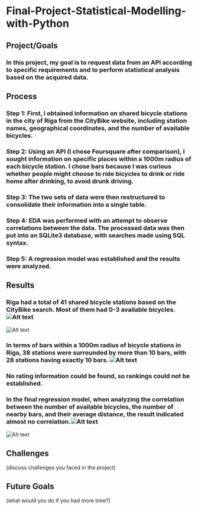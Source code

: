 # Final-Project-Statistical-Modelling-with-Python

## Project/Goals
### In this project, my goal is to request data from an API according to specific requirements and to perform statistical analysis based on the acquired data.

## Process
### Step 1: First, I obtained information on shared bicycle stations in the city of Riga from the CityBike website, including station names, geographical coordinates, and the number of available bicycles.
### Step 2: Using an API (I chose Foursquare after comparison), I sought information on specific places within a 1000m radius of each bicycle station. I chose bars because I was curious whether people might choose to ride bicycles to drink or ride home after drinking, to avoid drunk driving.
### Step 3: The two sets of data were then restructured to consolidate their information into a single table.
### Step 4: EDA was performed with an attempt to observe correlations between the data. The processed data was then put into an SQLite3 database, with searches made using SQL syntax.
### Step 5: A regression model was established and the results were analyzed.

## Results
### Riga had a total of 41 shared bicycle stations based on the CityBike search. Most of them had 0-3 available bicycles. ![Alt text](https://drive.google.com/uc?export=view&id=1FDu9IgKGJoSr4jKdgL1CGkwHG5_4C6m7)
![Alt text](https://drive.google.com/uc?export=view&id=1W8tkRmUyQ1-8F5OaDBNexSUIXa2kYmrl)
### In terms of bars within a 1000m radius of bicycle stations in Riga, 38 stations were surrounded by more than 10 bars, with 28 stations having exactly 10 bars. ![Alt text](https://drive.google.com/uc?export=view&id=1Z1VRbSkmb61E9Ll2Re_7DVsnSD_25DmV)
### No rating information could be found, so rankings could not be established.
### In the final regression model, when analyzing the correlation between the number of available bicycles, the number of nearby bars, and their average distance, the result indicated almost no correlation.![Alt text](https://drive.google.com/uc?export=view&id=1bYXjCoS2a58ELKX4jc4VKKL2DrtdXG4A)
![Alt text](https://drive.google.com/uc?export=view&id=10fn6P6c6BE7vUYgYam_lmjmTk9C5Z8Kn)

## Challenges 
(discuss challenges you faced in the project)

## Future Goals
(what would you do if you had more time?)
